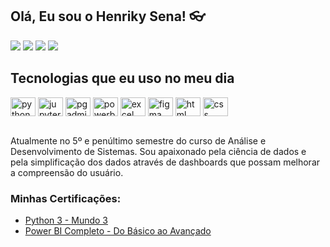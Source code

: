 ## Olá, Eu sou o Henriky Sena! 👓

  <a href="https://www.linkedin.com/in/henriky-sena-643010234/" target="_blank"><img src="https://img.shields.io/badge/-LinkedIn-%230077B5?style=for-the-badge&logo=linkedin&logoColor=white" target="_blank"></a>
  <a href = "mailto:henriky.sena55@gmail.com"><img src="https://img.shields.io/badge/-Gmail-%23333?style=for-the-badge&logo=gmail&logoColor=white" target="_blank"></a>
  <a href = "https://henrikysena.github.io/"><img src="https://img.shields.io/badge/-Portfólio-%236e3822?style=for-the-badge&logo=github&logoColor=white" target="_blank"></a>
  <a href = "https://www.instagram.com/henriky_sena/"><img src="https://img.shields.io/badge/-Instagram-%23e4405f?style=for-the-badge&logo=instagram&logoColor=white" target="_blank"></a>

## Tecnologias que eu uso no meu dia

<div style="display: inline_block">
  <img align="center" alt="python" height="30" width="40" src="https://cdn.jsdelivr.net/gh/devicons/devicon@latest/icons/python/python-original.svg" />
  <img align="center" alt="jupyter" height="30" width="40" src="https://cdn.jsdelivr.net/gh/devicons/devicon@latest/icons/jupyter/jupyter-original.svg" />
  <img align="center" alt="pgadmin" height="30" width="40" src="https://cdn.jsdelivr.net/gh/devicons/devicon@latest/icons/postgresql/postgresql-original.svg" />
  <img align="center" alt="powerbi" height="30" width="40" src="https://img.icons8.com/?size=100&id=3sGOUDo9nJ4k&format=png&color=000000" />
  <img align="center" alt="excel" height="30" width="40" src="https://img.icons8.com/?size=100&id=13654&format=png&color=000000"/>
  <img align="center" alt="figma" height="30" width="40" src="https://cdn.jsdelivr.net/gh/devicons/devicon@latest/icons/figma/figma-original.svg" />
  <img align="center" alt="html" height="30" width="40" src="https://cdn.jsdelivr.net/gh/devicons/devicon@latest/icons/html5/html5-original.svg"/>
  <img align="center" alt="css" height="30" width="40" src="https://cdn.jsdelivr.net/gh/devicons/devicon@latest/icons/css3/css3-original.svg"/>
</div>

<br>

Atualmente no 5º e penúltimo semestre do curso de Análise e Desenvolvimento de Sistemas. Sou apaixonado pela ciência de dados e pela simplificação dos dados através de dashboards que possam melhorar a compreensão do usuário.
<br>

### Minhas Certificações:
- [Python 3 - Mundo 3](https://github.com/henrikySena/certificacoes/blob/main/Python03-Mundo03.pdf)<br/>
- [Power BI Completo - Do Básico ao Avançado](https://www.udemy.com/certificate/UC-44b8d7aa-ec74-4530-97f9-649730ef5c87/)<br/>



